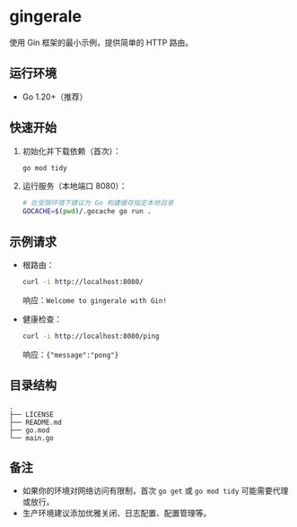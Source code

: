 # gingerale

使用 Gin 框架的最小示例，提供简单的 HTTP 路由。

## 运行环境
- Go 1.20+（推荐）

## 快速开始
1. 初始化并下载依赖（首次）：
   ```bash
   go mod tidy
   ```
2. 运行服务（本地端口 8080）：
   ```bash
   # 在受限环境下建议为 Go 构建缓存指定本地目录
   GOCACHE=$(pwd)/.gocache go run .
   ```

## 示例请求
- 根路由：
  ```bash
  curl -i http://localhost:8080/
  ```
  响应：`Welcome to gingerale with Gin!`

- 健康检查：
  ```bash
  curl -i http://localhost:8080/ping
  ```
  响应：`{"message":"pong"}`

## 目录结构
```
.
├── LICENSE
├── README.md
├── go.mod
└── main.go
```

## 备注
- 如果你的环境对网络访问有限制，首次 `go get` 或 `go mod tidy` 可能需要代理或放行。
- 生产环境建议添加优雅关闭、日志配置、配置管理等。
